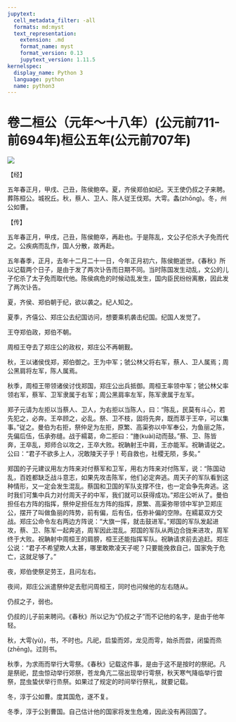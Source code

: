 ```yaml
---
jupytext:
  cell_metadata_filter: -all
  formats: md:myst
  text_representation:
    extension: .md
    format_name: myst
    format_version: 0.13
    jupytext_version: 1.11.5
kernelspec:
  display_name: Python 3
  language: python
  name: python3
---
```

# 卷二桓公（元年～十八年）(公元前711-前694年)桓公五年(公元前707年)

![](image/cover.jpg)

【经】

五年春正月，甲戌、己丑，陈侯鲍卒。夏，齐侯郑伯如纪。天王使仍叔之子来聘。葬陈桓公。城祝丘。秋，蔡人、卫人、陈人従王伐郑。大雩。螽(zhōng)。冬，州公如曹。

【传】

五年春正月，甲戌，己丑，陈侯鲍卒，再赴也。于是陈乱，文公子佗杀大子免而代之。公疾病而乱作，国人分散，故再赴。

五年春季，正月，去年十二月二十一日，今年正月初六，陈侯鲍逝世。《春秋》所以记载两个日子，是由于发了两次讣告而日期不同。当时陈国发生动乱，文公的儿子佗杀了太子免而取代他。陈侯病危的时候动乱发生，国内臣民纷纷离散，因此发了两次讣告。

夏，齐侯、郑伯朝于纪，欲以袭之。纪人知之。

夏季，齐僖公、郑庄公去纪国访问，想要乘机袭击纪国。纪国人发觉了。

王夺郑伯政，郑伯不朝。

周桓王夺去了郑庄公的政权，郑庄公不再朝觐。

秋，王以诸侯伐郑，郑伯御之。王为中军；虢公林父将右军，蔡人、卫人属焉；周公黑肩将左军，陈人属焉。

秋季，周桓王带领诸侯讨伐郑国，郑庄公出兵抵御。周桓王率领中军；虢公林父率领右军，蔡军、卫军隶属于右军；周公黑肩率左军，陈军隶属于左军。

郑子元请为左拒以当蔡人、卫人，为右拒以当陈人，曰：“陈乱，民莫有斗心，若先犯之，必奔。王卒顾之，必乱。祭、卫不枝，固将先奔，既而萃于王卒，可以集事。”従之。曼伯为右拒，祭仲足为左拒，原繁、高渠弥以中军奉公，为鱼丽之陈，先偏后伍，伍承弥缝。战于繻葛，命二拒曰：“旝(kuài)动而鼓。”蔡、卫、陈皆奔，王卒乱，郑师合以攻之，王卒大败。祝聃射王中肩，王亦能军。祝聃请従之。公曰：“君子不欲多上人，况敢陵天子乎！苟自救也，社稷无陨，多矣。”

郑国的子元建议用左方阵来对付蔡军和卫军，用右方阵来对付陈军，说：“陈国动乱，百姓都缺乏战斗意志，如果先攻击陈军，他们必定奔逃。周天子的军队看到这种情形，又一定会发生混乱。蔡国和卫国的军队支撑不住，也一定会争先奔逃。这时我们可集中兵力对付周天子的中军，我们就可以获得成功。”郑庄公听从了。曼伯担任右方阵的指挥，祭仲足担任左方阵的指挥，原繁、高渠弥带领中军护卫郑庄公，摆开了叫做鱼丽的阵势，前有偏，后有伍，伍弥补偏的空隙。在繻葛双方交战。郑庄公命令左右两边方阵说：“大旗一挥，就击鼓进军。”郑国的军队发起进攻，蔡、卫、陈军一起奔逃，周军因此混乱。郑国的军队从两边合拢来进攻，周军终于大败。祝聃射中周桓王的肩膀，桓王还能指挥军队。祝聃请求前去追赶。郑庄公说：“君子不希望欺人太甚，哪里敢欺凌天子呢？只要能挽救自己，国家免于危亡，这就足够了。”

夜，郑伯使祭足劳王，且问左右。

夜间，郑庄公派遣祭仲足去慰问周桓王，同时也问候他的左右随从。

仍叔之子，弱也。

仍叔的儿子前来聘问。《春秋》所以记为“仍叔之子”而不记他的名字，是由于他年轻。

秋，大雩(yù)，书，不时也。凡祀，启蛰而郊，龙见而雩，始杀而尝，闭蛰而烝(zhēng)。过则书。

秋季，为求雨而举行大雩祭。《春秋》记载这件事，是由于这不是按时的祭祀。凡是祭祀，昆虫惊动举行郊祭，苍龙角亢二宿出现举行雩祭，秋天寒气降临举行尝祭，昆虫蛰伏举行烝祭。如果过了规定的时间举行祭礼，就要记载。

冬，淳于公如曹。度其国危，遂不复。

冬季，淳于公到曹国。自己估计他的国家将发生危难，因此没有再回国了。



